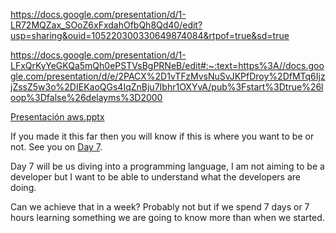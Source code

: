 

https://docs.google.com/presentation/d/1-LR72MQZax_SOoZ6xFxdahOfbQh8Qd40/edit?usp=sharing&ouid=105220300330649874084&rtpof=true&sd=true


https://docs.google.com/presentation/d/1-LFxQrKyYeGKQa5mQh0ePSTVsBgPRNeB/edit#:~:text=https%3A//docs.google.com/presentation/d/e/2PACX%2D1vTFzMvsNuSvJKPfDroy%2DfMTq6IjzjZssZ5w3o%2DIEKaoQGs4IqZnBju7Ibhr1OXYvA/pub%3Fstart%3Dtrue%26loop%3Dfalse%26delayms%3D2000







[Presentación   aws.pptx](https://github.com/MisDiasdeDevOps/AWS-001/files/8692047/Presentacion.aws.pptx)













If you made it this far then you will know if this is where you want to be or not. See you on [Day 7](day07.md). 

Day 7 will be us diving into a programming language, I am not aiming to be a developer but I want to be able to understand what the developers are doing. 

Can we achieve that in a week? Probably not but if we spend 7 days or 7 hours learning something we are going to know more than when we started.   
